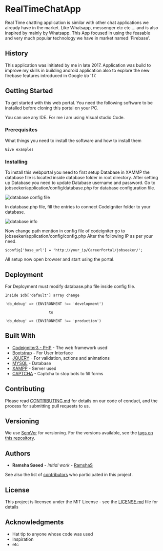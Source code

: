# RealTimeChatApp
Real Time chatting application is similar with other chat applications we already have in the market. Like Whatsapp, messenger etc etc.... and is also inspired by mainly by Whatsapp. This App focused in using the feasable and very much popular technology we have in market named 'Firebase'. 

## History
This application was initiated by me in late 2017. Application was build to improve my skills in building android application also to explore the new firebase features introduced in Google i/o '17.

## Getting Started

To get started with this web portal. You need the following software to be installed before cloning this portal on your PC.

You can use any IDE. For me i am using Visual studio Code.

### Prerequisites

What things you need to install the software and how to install them

```
Give examples
```

### Installing

To install this webportal you need to first setup Database in XAMMP the database file is located inside database folder in root directory.
After setting up Database you need to update Database username and password.
Go to jobseeker/application/config/database.php for database configuration file.

![database config file](https://static.javatpoint.com/codeigniter/images/database1.png)

In database.php file, fill the entries to connect CodeIgniter folder to your database.

![database info](https://static.javatpoint.com/codeigniter/images/database2.png)

Now change path mention in config file of codeigniter go to jobseeker/application/config/config.php
Alter the following IP as per your need.
```
$config['base_url'] = 'http://your_ip/CareerPortal/jobseeker/';

```
All setup now open browser and start using the portal.

## Deployment

For Deployment must modify database.php file inside config file. 
```
Inside $db['default'] array change 

'db_debug' => (ENVIRONMENT !== 'development')

                    to 

'db_debug' => (ENVIRONMENT !== 'production')
```
## Built With

* [Codeigniter3 - PHP](https://codeigniter.com/user_guide/index.html) - The web framework used
* [Bootstrap](https://getbootstrap.com/) - For User Interface
* [JQUERY](https://jquery.com/) - For validation, actions and animations
* [MYSQL](https://dev.mysql.com/doc/) - Database
* [XAMPP](https://www.apachefriends.org/index.html) - Server used
* [CAPTCHA](https://www.google.com/recaptcha/intro/v3.html) - Captcha to stop bots to fill forms


## Contributing

Please read [CONTRIBUTING.md](https://gist.github.com/RamshaS/CareerPortal) for details on our code of conduct, and the process for submitting pull requests to us.

## Versioning

We use [SemVer](http://semver.org/) for versioning. For the versions available, see the [tags on this repository](https://github.com/your/project/tags). 

## Authors

* **Ramsha Saeed** - *Initial work* - [RamshaS](https://www.linkedin.com/in/ramsha-saeed/)

See also the list of [contributors](https://github.com/RamshaS/CareerPortal/contributors) who participated in this project.

## License

This project is licensed under the MIT License - see the [LICENSE.md](LICENSE.md) file for details

## Acknowledgments

* Hat tip to anyone whose code was used
* Inspiration
* etc

